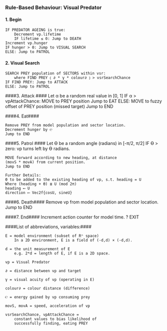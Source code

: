 
### Rule-Based Behaviour: Visual Predator ###

#### 1. Begin ####
	IF PREDATOR AGEING is true:
		Decrement vp.lifetime
		IF lifetime ≤ 0: Jump to DEATH
	Increment vp.hunger
	IF hunger > 0: Jump to VISUAL SEARCH
	ELSE: Jump to PATROL
	
#### 2. Visual Search ####
	SEARCH PREY population of SECTORS within vsr:
		where FIND PREY ⟮ ∂ * γ * colour∂ ⟯ > vsrSearchChance
	IF FIND PREY: Jump to ATTACK
	ELSE: Jump to PATROL
	
####3. Attack ####
	Let α be a random real value in [0, 1]
	IF α > vpAttackChance: 
		MOVE to PREY position
		Jump to EAT
	ELSE: 
		MOVE to fuzzy offset of PREY position (missed target)
		Jump to END

####4.  Eat####

	Remove PREY from model population and sector location.
	Decrement hunger by ℮
	Jump to END

####5. Patrol ####
	Let ϴ be a random angle (radians) in [-π/2, π/2] 
	IF ϴ > zero: vp turns left by ϴ radians.

	MOVE forward according to new heading, at distance 
	(movS * movA) from current position.
	Jump to END

	Further Details:
	ϴ to be added to the existing heading of vp, s.t. heading = U 
	Where (heading + ϴ) ≣ U (mod 2π)
	heading ⟵ U
	direction ⟵ Vec2f{cosU, sineU}

####6. Death####
	Remove vp from model population and sector location.
	Jump to END

####7. End####
	Increment action counter for model time.
	?
	EXIT
	
####List of abbreviations,  variables:####

	E = model environment (subset of Rⁿ space)
		In a 2D environment, E is a field of (-d,d) × (-d,d).
		
	d = the unit measurement of E
		e.g. 2*d = length of E, if E is a 2D space.
		
	vp = Visual Predator
	
	∂ = distance between vp and target
	
	γ = visual acuity of vp (operating in E)
	
	colour∂ = colour distance (difference)
	
	℮ = energy gained by vp consuming prey
	
	movS, movA = speed, acceleration of vp
	
	vsrSearchChance, vpAttackChance = 
		constant values to bias likelihood of
		successfully finding, eating PREY